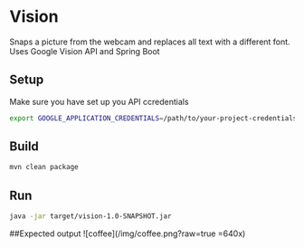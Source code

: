 # Vision
Snaps a picture from the webcam and replaces all text with a different font.
Uses Google Vision API and Spring Boot

## Setup
Make sure you have set up you API ccredentials

```bash
export GOOGLE_APPLICATION_CREDENTIALS=/path/to/your-project-credentials.json
```

## Build

```bash
mvn clean package
```

## Run

```bash
java -jar target/vision-1.0-SNAPSHOT.jar
```

##Expected output
![coffee](/img/coffee.png?raw=true =640x)
